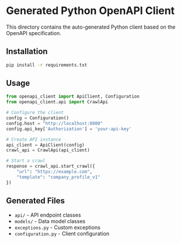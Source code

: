 # Generated Python OpenAPI Client

This directory contains the auto-generated Python client based on the OpenAPI specification.

## Installation

```bash
pip install -r requirements.txt
```

## Usage

```python
from openapi_client import ApiClient, Configuration
from openapi_client.api import CrawlApi

# Configure the client
config = Configuration()
config.host = "http://localhost:8000"
config.api_key['Authorization'] = 'your-api-key'

# Create API instance
api_client = ApiClient(config)
crawl_api = CrawlApi(api_client)

# Start a crawl
response = crawl_api.start_crawl({
    "url": "https://example.com",
    "template": "company_profile_v1"
})
```

## Generated Files

- `api/` - API endpoint classes
- `models/` - Data model classes  
- `exceptions.py` - Custom exceptions
- `configuration.py` - Client configuration
